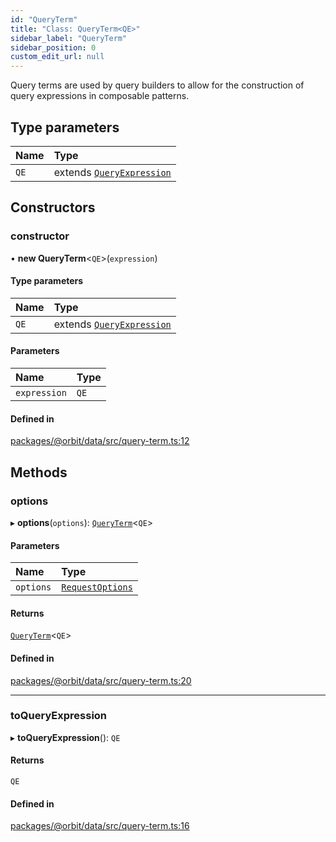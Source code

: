 ```yaml
---
id: "QueryTerm"
title: "Class: QueryTerm<QE>"
sidebar_label: "QueryTerm"
sidebar_position: 0
custom_edit_url: null
---
```


Query terms are used by query builders to allow for the construction of
query expressions in composable patterns.

## Type parameters

| Name | Type |
| :------ | :------ |
| `QE` | extends [`QueryExpression`](../interfaces/QueryExpression.md) |

## Constructors

### constructor

• **new QueryTerm**<`QE`\>(`expression`)

#### Type parameters

| Name | Type |
| :------ | :------ |
| `QE` | extends [`QueryExpression`](../interfaces/QueryExpression.md) |

#### Parameters

| Name | Type |
| :------ | :------ |
| `expression` | `QE` |

#### Defined in

[packages/@orbit/data/src/query-term.ts:12](https://github.com/orbitjs/orbit/blob/6e0cbd41/packages/@orbit/data/src/query-term.ts#L12)

## Methods

### options

▸ **options**(`options`): [`QueryTerm`](QueryTerm.md)<`QE`\>

#### Parameters

| Name | Type |
| :------ | :------ |
| `options` | [`RequestOptions`](../interfaces/RequestOptions.md) |

#### Returns

[`QueryTerm`](QueryTerm.md)<`QE`\>

#### Defined in

[packages/@orbit/data/src/query-term.ts:20](https://github.com/orbitjs/orbit/blob/6e0cbd41/packages/@orbit/data/src/query-term.ts#L20)

___

### toQueryExpression

▸ **toQueryExpression**(): `QE`

#### Returns

`QE`

#### Defined in

[packages/@orbit/data/src/query-term.ts:16](https://github.com/orbitjs/orbit/blob/6e0cbd41/packages/@orbit/data/src/query-term.ts#L16)
